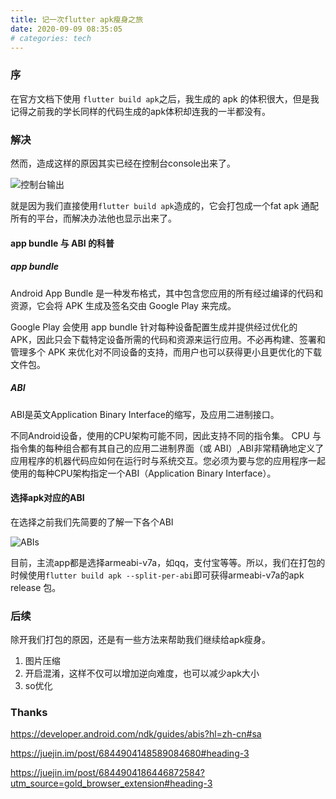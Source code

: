 ```yaml
---
title: 记一次flutter apk瘦身之旅
date: 2020-09-09 08:35:05
# categories: tech
---
```




### 序

在官方文档下使用 `flutter build apk`之后，我生成的 apk 的体积很大，但是我记得之前我的学长同样的代码生成的apk体积却连我的一半都没有。

### 解决

然而，造成这样的原因其实已经在控制台console出来了。

![控制台输出](https://pic.downk.cc/item/5f582527160a154a67cfba76.jpg)

就是因为我们直接使用`flutter build apk`造成的，它会打包成一个fat apk 通配所有的平台，而解决办法他也显示出来了。

#### app bundle 与 ABI 的科普

##### app bundle

Android App Bundle 是一种发布格式，其中包含您应用的所有经过编译的代码和资源，它会将 APK 生成及签名交由 Google Play 来完成。

Google Play 会使用 app bundle 针对每种设备配置生成并提供经过优化的 APK，因此只会下载特定设备所需的代码和资源来运行应用。不必再构建、签署和管理多个 APK 来优化对不同设备的支持，而用户也可以获得更小且更优化的下载文件包。

##### ABI

ABI是英文Application Binary Interface的缩写，及应用二进制接口。

不同Android设备，使用的CPU架构可能不同，因此支持不同的指令集。 CPU 与指令集的每种组合都有其自己的应用二进制界面（或 ABI）,ABI非常精确地定义了应用程序的机器代码应如何在运行时与系统交互。您必须为要与您的应用程序一起使用的每种CPU架构指定一个ABI（Application Binary Interface）。

#### 选择apk对应的ABI

在选择之前我们先简要的了解一下各个ABI

![ABIs](https://pic.downk.cc/item/5f582780160a154a67d021d5.jpg)

目前，主流app都是选择armeabi-v7a，如qq，支付宝等等。所以，我们在打包的时候使用`flutter build apk --split-per-abi`即可获得armeabi-v7a的apk release 包。



### 后续

除开我们打包的原因，还是有一些方法来帮助我们继续给apk瘦身。

1. 图片压缩
2. 开启混淆，这样不仅可以增加逆向难度，也可以减少apk大小
3. so优化

### Thanks

https://developer.android.com/ndk/guides/abis?hl=zh-cn#sa

https://juejin.im/post/6844904148589084680#heading-3

https://juejin.im/post/6844904186446872584?utm_source=gold_browser_extension#heading-3

